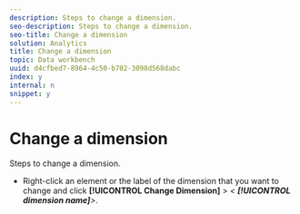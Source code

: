 ```yaml
---
description: Steps to change a dimension.
seo-description: Steps to change a dimension.
seo-title: Change a dimension
solution: Analytics
title: Change a dimension
topic: Data workbench
uuid: d4cfbed7-8964-4c50-b702-3098d568dabc
index: y
internal: n
snippet: y
---
```


# Change a dimension

Steps to change a dimension.

* Right-click an element or the label of the dimension that you want to change and click **[!UICONTROL Change Dimension]** > *< **[!UICONTROL dimension name]**>*.

